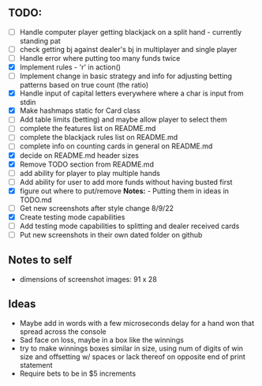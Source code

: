 ## TODO:

- [ ] Handle computer player getting blackjack on a split hand - currently standing pat
- [ ] check getting bj against dealer's bj in multiplayer and single player
- [ ] Handle error where putting too many funds twice
- [x] Implement rules - 'r' in action()
- [ ] Implement change in basic strategy and info for adjusting betting patterns based on true count (the ratio)
- [x] Handle input of capital letters everywhere where a char is input from stdin
- [x] Make hashmaps static for Card class
- [ ] Add table limits (betting) and maybe allow player to select them
- [ ] complete the features list on README.md
- [ ] complete the blackjack rules list on README.md
- [ ] complete info on counting cards in general on README.md
- [x] decide on README.md header sizes
- [x] Remove TODO section from README.md
- [ ] add ability for player to play multiple hands
- [ ] Add ability for user to add more funds without having busted first
- [x] figure out where to put/remove **Notes:** - Putting them in ideas in TODO.md
- [ ] Get new screenshots after style change 8/9/22
- [x] Create testing mode capabilities
- [ ] Add testing mode capabilities to splitting and dealer received cards
- [ ] Put new screenshots in their own dated folder on github 
    
## Notes to self
 - dimensions of screenshot images: 91 x 28

## Ideas

- Maybe add in words with a few microseconds delay for a hand won that spread across the console
- Sad face on loss, maybe in a box like the winnings
- try to make winnings boxes similar in size, using num of digits of win size and offsetting w/ spaces or lack thereof on opposite end of print statement
- Require bets to be in $5 increments